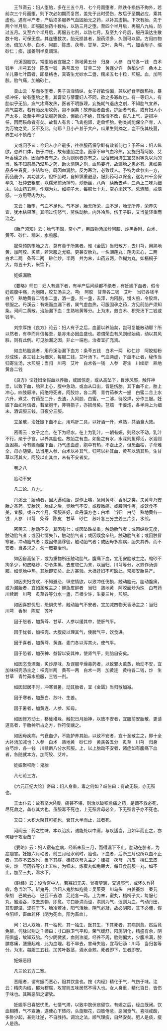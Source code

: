 <!-- { "loadSidebar": true } -->
　　王节斋云：妇人堕胎，多在三五个月、七个月而堕者，除跌仆损伤不拘外，若前次三个月而堕，则下次必如期而复然，盖先于此时受伤，故后于至期必应，乘其虚也。遇有半产者，产后须多服养气血固胎元之药，以补其虚损。下次有胎，先于两个半月后，即服固胎药十数帖，以防三月之堕。至四个半月后，再服八九帖，防过五月。又至六个半月后，再服五七剂，以防七月。及至九个月后，服丹溪达生散数十帖，可保无虞。其连堕数次，胎元损甚者，服药须多，久则可以留。方用四物汤，倍加人参、白术、阿胶、陈皮、茯苓、甘草、艾叶、条芩。气，加香附子、缩砂仁；痰，加姜制半夏调理。

　　丹溪固胎饮，常堕胎者宜服之：熟地黄五分　归身　人参　白芍各一钱　白术钱半　川芎五分　陈皮一钱　条芩五分　甘草二分　黄连少许　黄柏少许　桑木上羊儿藤七叶圆者，即桑络也，真寄生尤妙水二盏，糯米五七十粒，煎服。血，加阿胶。胎气痛，加缩砂仁。

　　茭山云：孕而多堕者，男子贪淫情纵，女子好欲性偏，兼以好食辛酸热物，暴损冲任，故有堕胎之患。其膏粱与藜藿妇人不同，欲之多寡故也。有一等妇人，有胎似乎无胎，痰气疼痛发热，医者不明脉理，妄施耗气退热之剂，不知胎气宜养，病气益攻，若有胎反用攻药，岂不误矣！故养胎者血也，护胎者气也，或有妇人小产太多，及至中年设法服药保全，但欲心不绝，其性情不改，百凡上气，逆损冲任，因而殒命者有矣。故昔人有言：飞禽抱卵，走兽怀胎。物类尚能保全产育，人为万物之灵，反不及此，何耶？且小产甚于大产，瓜果生则摘之，岂不伤其枝蔓，养生可不慎哉？

　　又或问予曰：今妇人小产最多，往往服药保孕鲜有效者何也？予答曰：妇人纵欲，恣养口体，伤于冲任，故有堕胎之患。医家不审气血冷热，妄施归芎阿胶、艾叶香燥之药，因而堕者有之。永为则例者亦有之。世俗概用济生宝艾附等丸以为的当，殊不知前品乃湿热之药，助火清阴之剂，血热妄行，故漏胎之患必有。且如果品多生春夏，少结秋冬，既因血漏胎，反为寒治，必致误人。予特为此参出一方，药品虽少，其功甚大。但怀胎时，自知慎重避忌，服此药可以保全，遂名曰千金保孕丸：杜仲去粗皮，以糯米煎汤拌匀，炒断丝，八两　续断去芦，三两上二味为细末，以山药五两，作糊为丸，如桐子大，每服七十丸，空心米饮下。忌酒醋，戒恼怒。一方用枣肉为丸。

　　又云：胎堕，气血不足也。气不足，胎无所荣，血不足，胎无所养，荣养失宜，犹木枯果落。其间过伤怒气，劳佚动胎，内外冷热，伤于子脏，又当量轻重而治之。

　　《胎产须知》云：胎气不固，常小产，用四物汤加炒阿胶、炒黑香附、白术、黄芩、砂仁、糯米，水煎服。

　　密斋预防堕胎之方，莫有善于所集者。惟《金匮》当归散方，去川芎，用熟地黄，加阿胶、炙草，若常服之尤稳。更兼安胎丸，一名湖莲丸：莲肉去心，二两　白术二两　条芩二两　砂仁炒，半两　共为末，山药五两，作糊为丸，如梧桐子大，每五十丸，米饮下。　

　　妊娠漏胎

　　《要略》师曰：妇人有漏下者，有半产后间续都不绝者，有妊娠下血者，假令妊娠腹中痛，为胞阻，胶艾汤主之。芎　阿胶　甘草各二钱　艾叶　当归各钱半　白芍　熟地黄各二钱水二盏，酒一盏，煎一盏，去滓，内阿胶，慢火煎，令胶烊，顿服之。丹溪云：有娠而血漏下者，属气虚血热，可服固孕之药，方见前胎产须知条。河间二黄散，治胎漏下血：生熟地黄等分。上为末，煎白术、枳壳汤下二钱或钱半。

　　刘宗厚按《良方》论云：妇人有子之后，血蓄以养胎矣，岂可复能散动耶？所以然者，有孕而月信每至，是亦未必因血盛也。若谓荣血有风则经始动，动以其风胜，则有此例。可见胎漏之因，非止一端也，治者宜扩充焉。

　　如血热胎漏者，用丹溪治漏下血方：条芩五钱　白术一两　砂仁炒　阿胶蛤粉炒成珠，各三钱上为细末，每服二钱，艾叶汤下。气血两虚，下血不止者，秘传当归寄生汤，水煎服；当归　川芎　艾叶　白术各一钱　人参　寄生　川续断　熟地黄各二钱

　　《良方》论妊妇全假血以养胎，或因惊走，或从高坠下，冒涉风邪，触忤神祟，以致下血，胎奔上心，腹中急动，或血从口出，皆是伤胎。其下血不止，胎上冲心，四肢厥冷，闷绝将死者。阿胶炒，各二两　青竹茹拳大一握　白蜜二合上水六升，煮艾、竹茹至二升，去渣，入阿胶、白蜜，一二沸，待胶烊，分作三服。妊娠下血如月信者，若至胞干，非特损子，亦损母矣。芑焙　干姜炮，各半两上为细末，酒调服三钱，日夜分三服。

　　立圣散，治妊娠下血不止，用鸡肝二具，以好酒一升，煮熟，共酒食大效。

　　密斋云：女子之血，在下为经水，在上为乳汁，一朝有娠，则经水不动，乳汁不行，聚于子宫，以养其胎也。故胎之有血，如鱼之有水，水深则鱼得活，水涸则鱼困矣。今有娠而腹下血，乃气虚血虚，胞中有热，不亟止之，但恐血枯，子命难全，母亦随毙。法当用人参、白术以补其气，归芎以补其血，黄芩以清其热，生甘草以泻其火，阿胶以止其血，未有不安者矣。　

　　卷之八

　　胎动不安

　　凡二论、八方。

　　丹溪云：胎动者，因大逼动胎，逆作上喘，急用黄芩、香附之类。夫黄芩乃安胎之圣药。安胎饮，胎成之后，觉胎气不安，或腹微痛，或腰间作疼，或饮食不美，宜服。或五六个月，常服甚好，此丹溪方也：白术　当归　白芍　熟地黄各一钱　人参　川芎　条芩　陈皮　甘草　砂仁　苏叶各三分生姜三片引，水煎。

　　密斋云：胎动不安，其因有七：或因坠跌举重，触动胎气者；或因纵欲无度，触动胎气者；或因七情失节，触动胎气者；或因误食辛热，触动胎气者；或因触冒寒暑，冲动胎气者；或因修造移徙，触动胎气者；或因母多疾病，胎失其养，而不安者，当各求之，勿一概妄治也。

　　如因自高坠下，或为重物所压触动胎气，腹痛下血，宜用安胎散主之。缩砂不拘多少，和皮略炒，勿令焦黑，去皮取仁为末，以当归、川芎等分，水煎作汤调服。如觉胎中热，其胎即安矣。此方甚验。大抵妊妇不可缺此，常服安胎易产。

　　如因夫妇贪欢，不知避忌，纵恣情欲，以致冲任伤损，触动胎元，胎动腹痛，或为漏胎者，宜如圣散主之：鲤鱼皮鲜者　当归　熟地黄　阿胶面炒为珠　白芍药　川续断　川芎　炙草各等分水一盏，苎根少许，生姜三片，煎服。

　　如因喜怒忧思，恐惧失节，触动胎气不安者，宜加减四物天香汤主之：当归　川芎　香附　陈皮　苏叶

　　因于怒者，加黄芩、甘草、人参以缓其中，使肝气平。

　　因于忧者，加枳壳、大腹皮以理其气，使脾气平，饮食进。

　　因于喜者，加黄芩、黄连、麦门冬以泻其火，使气平。

　　因于恐者，加茯神、益智以安其神，使肾气平，则胎自安矣。

　　如因恣食酒面，炙炒厚味，及误服辛燥毒药者，以致邪火薰蒸，胎动不安，宜加味枳壳汤主之：枳壳半两　黄芩一两　白术一两　加黄连　黄柏各二钱，炒　生甘草　青竹茹水煎服，三钱一剂。

　　如因起居不时，冲寒冒暑，动其胎者，宜《金匮》当归散加减。

　　因于寒者，加葱白、苏叶、生姜。

　　因于暑者，加黄连、人参、知母。

　　如因修方动土，移徙堆垛，触犯日月胎神，以致不安者，宜服前安胎散，更请道高者，于胎神所占之方，作符使禳之。

　　如因母疾病，气衰血少，不能护养其胎，以致不安者，宜十圣散主之，即十全大补汤加减也：人参　白术　熟地黄　砂仁炒　黄芪各五分　炙草　川芎　归身　白芍炒，各一钱　川续断八分水煎服。上，以上胎动不安者，诸症如有腹痛下血者，各随就本方，加阿胶、艾叶。　

　　妊娠聚积附：鬼胎

　　凡七论三方。

　　《六元正纪大论》帝曰：妇人身重，毒之何如？岐伯曰：有故无殒，亦无殒也。

　　王太仆云：故有坚大瘕，痛甚不堪，则治以破积愈痛之药，是谓不救必死，尽死救之，盖存其大也，虽服毒不死也，上无殒言母必全，下无殒言子亦不死也。

　　又曰：大积大聚其可犯也，衰其大半而止，过者死。

　　河间云：药之性味，本以治疾，诚能处以中庸，与疾适当，且如半而止之，亦何疑于攻治哉？

　　《要略》云：妇人宿有症病，经断未及三月，而得漏下不止，胎动在脐者，为症痼害。妊娠六月动者，前三月经水利时，胎也。下血者，后断三月也所以血不止者，其症不去故也，当下其症，桂枝茯苓丸主之：桂枝　茯苓　丹皮　桃仁去皮尖，炒　芍药各等分上五味，为细末，炼蜜丸如兔屎大，每日食前服一丸，如不止，加至三丸，温水下。

　　《脉经》云：设令宫中人，若寡妇无夫，曾夜梦寐，交通邪气，或怀久作瘕，急当治下。斩鬼丹，治妇人鬼胎如抱瓮：吴茱萸　川乌头　白姜蚕炒　秦艽　柴胡　巴戟去心　巴豆不去油　芫花各一两。上为末，蜜丸，梧桐子大，每服七丸，蜜酒吞，取去恶物，即愈。寸口脉洪而涩，洪则为气，涩则为血，气动丹田，其形即温，涩在于下，胎冷若冰，阳气活胎，阴气必凝，故必阴阳，其下必僵，假令阳经，畜血若杯（阴为死血，阳为畜血）。

　　问：妇人双胎，其一独死，其一独生，医其生，下其死者，其病则愈。然后竟免躯，何脉以别之？师曰：寸口脉卫气平和，荣气缓舒，阳施阴化，精盛有余，阴阳俱盛，故知双胎。今少阴微紧，血则浊凝，经养不周，胎则偏大，少腹冷满，膝膑疼痛，腰重起难，此为血理。若不早去，害母失胎，宜芎归汤：川芎　当归各等分。为末，每服三五钱，加苏叶数茎，酒水合煎。死者即下，生者即安。　

　　妊娠恶阻

　　凡三论五方二案。

　　恶阻者，谓有娠而恶心，阻其饮食也。按《内经》精化于气，气伤于味。注云：精肉内结，郁为秽腐，攻胃则五味居然不得入也。女人身重，精化百日，皆伤于味也。其斯恶阻之谓欤。

　　妊娠平日喜怒忧思，七情气滞，以致中脘伏痰留饮。有娠之后，经血既闭。饮血相搏，气不宣通，遂使心下愦闷，头旋眼花，四肢倦怠，恶闻食气，喜啖咸酸，多卧少起，甚则吐逆，不自胜持。调治之法，顺气理痰，自然安矣。肥人是痰，瘦人是热。

